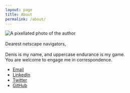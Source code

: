 ```yaml
---
layout: page
title: About
permalink: /about/
---
```


<img alt="A pixellated photo of the author" id="portrait" src="{{ site.baseurl }}/images\fujipixel.jpg">
<br><br>
Dearest netscape navigators,<br><br>
Denis is my name, and uppercase endurance is my game.<br>
You are welcome to engage me in correspondence.

* <a href="mailto:{{ site.email }}">Email</a><br>
* <a href="https://www.linkedin.com/in/denismcdonald/">LinkedIn</a><br>
* <a href="https://twitter.com/DenisMcD">Twitter</a><br>
* <a href="https://github.com/denismcdonald">GitHub</a>